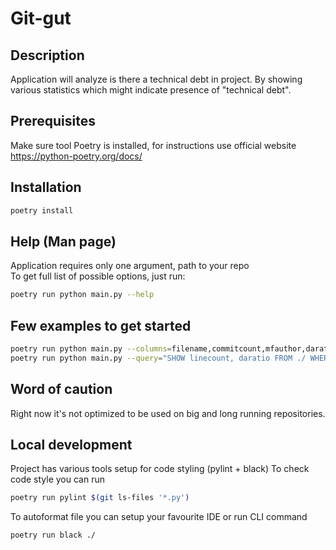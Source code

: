 # Git-gut
## Description
Application will analyze is there a technical debt in project. By showing various statistics which might indicate presence of "technical debt". </br>

## Prerequisites
Make sure tool Poetry is installed, for instructions use official website https://python-poetry.org/docs/

## Installation
```bash
poetry install
```

## Help (Man page)
Application requires only one argument, path to your repo <br/>
To get full list of possible options, just run:
```bash
poetry run python main.py --help
```

## Few examples to get started
```bash
poetry run python main.py --columns=filename,commitcount,mfauthor,daratio,linecount --sort=daratio-desc --filters="linecount>50" ./
poetry run python main.py --query="SHOW linecount, daratio FROM ./ WHERE linecount > 10 and daratio > 0.1 ORDERBY daratio DESCK and linecount DESC" ./
```

## Word of caution
Right now it's not optimized to be used on big and long running repositories.

## Local development
Project has various tools setup for code styling (pylint + black)
To check code style you can run
```bash
poetry run pylint $(git ls-files '*.py')
```
To autoformat file you can setup your favourite IDE or run CLI command
```bash
poetry run black ./
```